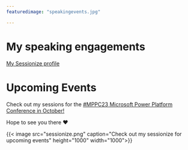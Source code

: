 ```yaml
---
featuredimage: "speakingevents.jpg"

---
```


# My speaking engagements

[My Sessionize profile](https://sessionize.com/nathalie-leenders-den-nijs)

# Upcoming Events

Check out my sessions for the [#MPPC23 Microsoft Power Platform Conference in October!](https://powerplatformconf.com/#!/speaker/Nathalie%20Leenders/2683)

Hope to see you there :heart:


{{< image src="sessionize.png" caption="Check out my sessionize for upcoming events" height="1000" width="1000">}}

<script type="text/javascript" src="https://sessionize.com/api/speaker/events/a228ca55-9d76-4c62-8f5f-c88a127fc6a1/0x1xe9ff00x"></script>